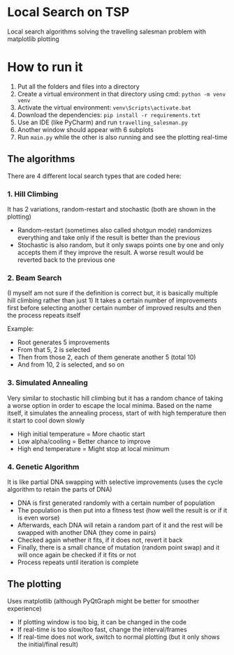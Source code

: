 # Local Search on TSP
Local search algorithms solving the travelling salesman problem with matplotlib plotting

# How to run it
1. Put all the folders and files into a directory
2. Create a virtual environment in that directory using cmd: `python -m venv venv`
3. Activate the virtual environment: `venv\Scripts\activate.bat`
4. Download the dependencies: `pip install -r requirements.txt`
5. Use an IDE (like PyCharm) and run `travelling_salesman.py`
6. Another window should appear with 6 subplots
7. Run `main.py` while the other is also running and see the plotting real-time

## The algorithms
There are 4 different local search types that are coded here:

### 1. Hill Climbing
It has 2 variations, random-restart and stochastic (both are shown in the plotting)

- Random-restart (sometimes also called shotgun mode) randomizes everything and take only if the result is better than the previous
- Stochastic is also random, but it only swaps points one by one and only accepts them if they improve the result. A worse result would be reverted back to the previous one

### 2. Beam Search
(I myself am not sure if the definition is correct but, it is basically multiple hill climbing rather than just 1)
It takes a certain number of improvements first before selecting another certain number of improved results and then the process repeats itself

Example: 
- Root generates 5 improvements
- From that 5, 2 is selected
- Then from those 2, each of them generate another 5 (total 10) 
- And from 10, 2 is selected, and so on

### 3. Simulated Annealing
Very similar to stochastic hill climbing but it has a random chance of taking a worse option in order to escape the local minima. Based on the name itself, it simulates the annealing process, start of with high temperature then it start to cool down slowly

- High initial temperature = More chaotic start
- Low alpha/cooling = Better chance to improve
- High end temperature = Might stop at local minimum

### 4. Genetic Algorithm
It is like partial DNA swapping with selective improvements (uses the cycle algorithm to retain the parts of DNA)

- DNA is first generated randomly with a certain number of population
- The population is then put into a fitness test (how well the result is or if it is even worse)
- Afterwards, each DNA will retain a random part of it and the rest will be swapped with another DNA (they come in pairs)
- Checked again whether it fits, if it does not, revert it back
- Finally, there is a small chance of mutation (random point swap) and it will once again be checked if it fits or not
- Process repeats until iteration is complete

## The plotting
Uses matplotlib (although PyQtGraph might be better for smoother experience)

- If plotting window is too big, it can be changed in the code
- If real-time is too slow/too fast, change the interval/frames
- If real-time does not work, switch to normal plotting (but it only shows the initial/final result)

